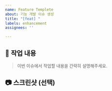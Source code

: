 ```yaml
---
name: Feature Templete
about: 기능 개발 이슈 생성
title: "[feat] "
labels: enhancement
assignees: ''

---
```


## 📝 작업 내용

> 이번 이슈에서 작업할 내용을 간략히 설명해주세요.

## 📷 스크린샷 (선택)
